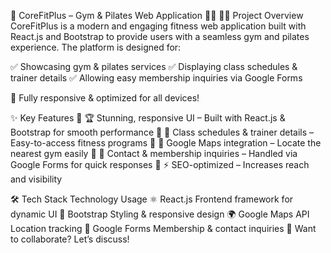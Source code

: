 🎯 CoreFitPlus – Gym & Pilates Web Application 💪🏽
🏋️‍♂️ Project Overview
CoreFitPlus is a modern and engaging fitness web application built with React.js and Bootstrap to provide users with a seamless gym and pilates experience. The platform is designed for:

✅ Showcasing gym & pilates services
✅ Displaying class schedules & trainer details
✅ Allowing easy membership inquiries via Google Forms

🚀 Fully responsive & optimized for all devices!

✨ Key Features
🔹 🏆 Stunning, responsive UI – Built with React.js & Bootstrap for smooth performance
🔹 📅 Class schedules & trainer details – Easy-to-access fitness programs
🔹 📍 Google Maps integration – Locate the nearest gym easily
🔹 📢 Contact & membership inquiries – Handled via Google Forms for quick responses
🔹 ⚡ SEO-optimized – Increases reach and visibility

🛠️ Tech Stack
Technology	Usage
⚛️ React.js	Frontend framework for dynamic UI
🎨 Bootstrap	Styling & responsive design
🌍 Google Maps API	Location tracking
📝 Google Forms	Membership & contact inquiries
📩 Want to collaborate? Let’s discuss!
